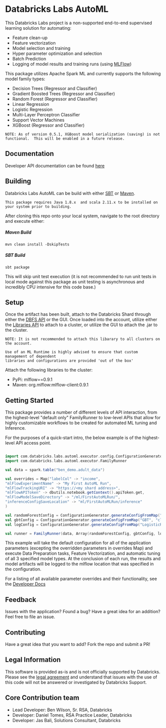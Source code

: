 # Databricks Labs AutoML

This Databricks Labs project is a non-supported end-to-end supervised learning solution for automating:
* Feature clean-up
* Feature vectorization
* Model selection and training
* Hyper parameter optimization and selection
* Batch Prediction
* Logging of model results and training runs (using [MLFlow](https://mlflow.org))

This package utilizes Apache Spark ML and currently supports the following model family types:

* Decision Trees (Regressor and Classifier)
* Gradient Boosted Trees (Regressor and Classifier)
* Random Forest (Regressor and Classifier)
* Linear Regression
* Logistic Regression
* Multi-Layer Perceptron Classifier
* Support Vector Machines
* XGBoost (Regressor and Classifier)
```text
NOTE: As of version 0.5.1, XGBoost model serialization (saving) is not functional.  This will be enabled in a future release.
```

## Documentation

Developer API documentation can be found [here](APIDOCS.md)


## Building

Databricks Labs AutoML can be build with either [SBT](https://www.scala-sbt.org/) or [Maven](https://maven.apache.org/).

```text
This package requires Java 1.8.x  and scala 2.11.x to be installed on your system prior to building.
```

After cloning this repo onto your local system, navigate to the root directory and execute either:

##### Maven Build
```sbtshell
mvn clean install -DskipTests
```

##### SBT Build
```sbtshell
sbt package
```

This will skip unit test execution (it is not recommended to run unit tests in local mode against this package as unit testing is asynchronous and incredibly CPU intensive for this code base.)


## Setup

Once the artifact has been built, attach to the Databricks Shard through either the [DBFS API](https://docs.databricks.com/api/latest/dbfs.html) or the GUI.  Once loaded into the account, utilize either the [Libraries API](https://docs.databricks.com/api/latest/libraries.html#install) to attach to a cluster, or utilize the GUI to attach the .jar to the cluster.

```text
NOTE: It is not recommended to attach this libarary to all clusters on the account.  

Use of an ML Runtime is highly advised to ensure that custom management of dependent 
libraries and configurations are provided 'out of the box'

```

Attach the following libraries to the cluster:
* PyPi:  mlflow==0.9.1
* Maven: org.mlflow:mlflow-client:0.9.1

## Getting Started

This package provides a number of different levels of API interaction, from the highest-level "default only" FamilyRunner to low-level APIs that allow for highly customizable workflows to be created for automated ML tuning and Inference.

For the purposes of a quick-start intro, the below example is of the highest-level API access point.

```scala

import com.databricks.labs.automl.executor.config.ConfigurationGenerator
import com.databricks.labs.automl.executor.FamilyRunner

val data = spark.table("ben_demo.adult_data")

val overrides = Map("labelCol" -> "income",
"mlFlowExperimentName" -> "My First AutoML Run",
"mlFlowTrackingURI" -> "https://<my shard address>",
"mlFlowAPIToken" -> dbutils.notebook.getContext().apiToken.get,
"mlFlowModelSaveDirectory" -> "/ml/FirstAutoMLRun/",
"inferenceConfigSaveLocation" -> "ml/FirstAutoMLRun/inference"
)

val randomForestConfig = ConfigurationGenerator.generateConfigFromMap("RandomForest", "classifier", overrides)
val gbtConfig = ConfigurationGenerator.generateConfigFromMap("GBT", "classifier", overrides)
val logConfig = ConfigurationGenerator.generateConfigFromMap("LogisticRegression", "classifier", overrides)

val runner = FamilyRunner(data, Array(randomForestConfig, gbtConfig, logConfig)).execute()
```

This example will take the default configuration for all of the application parameters (excepting the overridden parameters in overrides Map) and execute Data Preparation tasks, Feature Vectorization, and automatic tuning of all 3 specified model types.  At the conclusion of each run, the results and model artifacts will be logged to the mlflow location that was specified in the configuration.

For a listing of all available parameter overrides and their functionality, see the [Developer Docs](APIDOCS.md)

## Feedback

Issues with the application?  Found a bug?  Have a great idea for an addition?
Feel free to file an issue.

## Contributing
Have a great idea that you want to add?  Fork the repo and submit a PR!

## Legal Information
This software is provided as-is and is not officially supported by Databricks.  Please see the [legal agreement](LICENSE.txt) and understand that issues with the use of this code will not be answered or investigated by Databricks Support.  

## Core Contribution team
* Lead Developer: Ben Wilson, Sr. RSA, Databricks
* Developer: Daniel Tomes, RSA Practice Leader, Databricks
* Developer: Jas Bali, Solutions Consultant, Databricks
